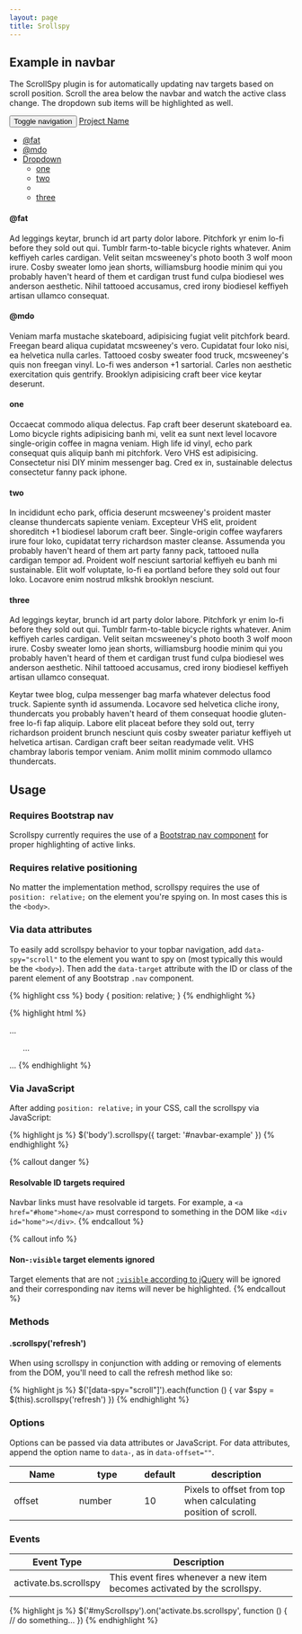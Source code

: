 ```yaml
---
layout: page
title: Srollspy
---
```


## Example in navbar

The ScrollSpy plugin is for automatically updating nav targets based on scroll position. Scroll the area below the navbar and watch the active class change. The dropdown sub items will be highlighted as well.

<div class="bd-example">
  <nav id="navbar-example2" class="navbar navbar-default navbar-static" role="navigation">
    <div class="container-fluid">
      <div class="navbar-header">
        <button class="navbar-toggle collapsed" type="button" data-toggle="collapse" data-target=".bd-example-js-navbar-scrollspy">
          <span class="sr-only">Toggle navigation</span>
          <span class="icon-bar"></span>
          <span class="icon-bar"></span>
          <span class="icon-bar"></span>
        </button>
        <a class="navbar-brand" href="#">Project Name</a>
      </div>
      <div class="collapse navbar-collapse bd-example-js-navbar-scrollspy">
        <ul class="nav navbar-nav">
          <li><a href="#fat">@fat</a></li>
          <li><a href="#mdo">@mdo</a></li>
          <li class="dropdown">
            <a href="#" id="navbarDrop1" class="dropdown-toggle" data-toggle="dropdown">Dropdown</a>
            <ul class="dropdown-menu" role="menu" aria-labelledby="navbarDrop1">
              <li><a href="#one" tabindex="-1">one</a></li>
              <li><a href="#two" tabindex="-1">two</a></li>
              <li class="divider"></li>
              <li><a href="#three" tabindex="-1">three</a></li>
            </ul>
          </li>
        </ul>
      </div>
    </div>
  </nav>
  <div data-spy="scroll" data-target="#navbar-example2" data-offset="0" class="scrollspy-example">
    <h4 id="fat">@fat</h4>
    <p>Ad leggings keytar, brunch id art party dolor labore. Pitchfork yr enim lo-fi before they sold out qui. Tumblr farm-to-table bicycle rights whatever. Anim keffiyeh carles cardigan. Velit seitan mcsweeney's photo booth 3 wolf moon irure. Cosby sweater lomo jean shorts, williamsburg hoodie minim qui you probably haven't heard of them et cardigan trust fund culpa biodiesel wes anderson aesthetic. Nihil tattooed accusamus, cred irony biodiesel keffiyeh artisan ullamco consequat.</p>
    <h4 id="mdo">@mdo</h4>
    <p>Veniam marfa mustache skateboard, adipisicing fugiat velit pitchfork beard. Freegan beard aliqua cupidatat mcsweeney's vero. Cupidatat four loko nisi, ea helvetica nulla carles. Tattooed cosby sweater food truck, mcsweeney's quis non freegan vinyl. Lo-fi wes anderson +1 sartorial. Carles non aesthetic exercitation quis gentrify. Brooklyn adipisicing craft beer vice keytar deserunt.</p>
    <h4 id="one">one</h4>
    <p>Occaecat commodo aliqua delectus. Fap craft beer deserunt skateboard ea. Lomo bicycle rights adipisicing banh mi, velit ea sunt next level locavore single-origin coffee in magna veniam. High life id vinyl, echo park consequat quis aliquip banh mi pitchfork. Vero VHS est adipisicing. Consectetur nisi DIY minim messenger bag. Cred ex in, sustainable delectus consectetur fanny pack iphone.</p>
    <h4 id="two">two</h4>
    <p>In incididunt echo park, officia deserunt mcsweeney's proident master cleanse thundercats sapiente veniam. Excepteur VHS elit, proident shoreditch +1 biodiesel laborum craft beer. Single-origin coffee wayfarers irure four loko, cupidatat terry richardson master cleanse. Assumenda you probably haven't heard of them art party fanny pack, tattooed nulla cardigan tempor ad. Proident wolf nesciunt sartorial keffiyeh eu banh mi sustainable. Elit wolf voluptate, lo-fi ea portland before they sold out four loko. Locavore enim nostrud mlkshk brooklyn nesciunt.</p>
    <h4 id="three">three</h4>
    <p>Ad leggings keytar, brunch id art party dolor labore. Pitchfork yr enim lo-fi before they sold out qui. Tumblr farm-to-table bicycle rights whatever. Anim keffiyeh carles cardigan. Velit seitan mcsweeney's photo booth 3 wolf moon irure. Cosby sweater lomo jean shorts, williamsburg hoodie minim qui you probably haven't heard of them et cardigan trust fund culpa biodiesel wes anderson aesthetic. Nihil tattooed accusamus, cred irony biodiesel keffiyeh artisan ullamco consequat.</p>
    <p>Keytar twee blog, culpa messenger bag marfa whatever delectus food truck. Sapiente synth id assumenda. Locavore sed helvetica cliche irony, thundercats you probably haven't heard of them consequat hoodie gluten-free lo-fi fap aliquip. Labore elit placeat before they sold out, terry richardson proident brunch nesciunt quis cosby sweater pariatur keffiyeh ut helvetica artisan. Cardigan craft beer seitan readymade velit. VHS chambray laboris tempor veniam. Anim mollit minim commodo ullamco thundercats.
    </p>
  </div>
</div>


## Usage

### Requires Bootstrap nav

Scrollspy currently requires the use of a [Bootstrap nav component](/components/nav/) for proper highlighting of active links.

### Requires relative positioning

No matter the implementation method, scrollspy requires the use of `position: relative;` on the element you're spying on. In most cases this is the `<body>`.

### Via data attributes

To easily add scrollspy behavior to your topbar navigation, add `data-spy="scroll"` to the element you want to spy on (most typically this would be the `<body>`). Then add the `data-target` attribute with the ID or class of the parent element of any Bootstrap `.nav` component.

{% highlight css %}
body {
  position: relative;
}
{% endhighlight %}

{% highlight html %}
<body data-spy="scroll" data-target="#navbar-example">
  ...
  <div id="navbar-example">
    <ul class="nav nav-tabs" role="tablist">
      ...
    </ul>
  </div>
  ...
</body>
{% endhighlight %}

### Via JavaScript

After adding `position: relative;` in your CSS, call the scrollspy via JavaScript:

{% highlight js %}
$('body').scrollspy({ target: '#navbar-example' })
{% endhighlight %}

{% callout danger %}
#### Resolvable ID targets required

Navbar links must have resolvable id targets. For example, a `<a href="#home">home</a>` must correspond to something in the DOM like `<div id="home"></div>`.
{% endcallout %}

{% callout info %}
#### Non-`:visible` target elements ignored

Target elements that are not [`:visible` according to jQuery](http://api.jquery.com/visible-selector/) will be ignored and their corresponding nav items will never be highlighted.
{% endcallout %}

### Methods

#### .scrollspy('refresh')

When using scrollspy in conjunction with adding or removing of elements from the DOM, you'll need to call the refresh method like so:

{% highlight js %}
$('[data-spy="scroll"]').each(function () {
  var $spy = $(this).scrollspy('refresh')
})
{% endhighlight %}


### Options

Options can be passed via data attributes or JavaScript. For data attributes, append the option name to `data-`, as in `data-offset=""`.

<div class="table-responsive">
  <table class="table table-bordered table-striped">
    <thead>
     <tr>
       <th style="width: 100px;">Name</th>
       <th style="width: 100px;">type</th>
       <th style="width: 50px;">default</th>
       <th>description</th>
     </tr>
    </thead>
    <tbody>
     <tr>
       <td>offset</td>
       <td>number</td>
       <td>10</td>
       <td>Pixels to offset from top when calculating position of scroll.</td>
     </tr>
    </tbody>
  </table>
</div>

### Events

<div class="table-responsive">
  <table class="table table-bordered table-striped">
    <thead>
     <tr>
       <th style="width: 150px;">Event Type</th>
       <th>Description</th>
     </tr>
    </thead>
    <tbody>
     <tr>
       <td>activate.bs.scrollspy</td>
       <td>This event fires whenever a new item becomes activated by the scrollspy.</td>
    </tr>
    </tbody>
  </table>
</div>
{% highlight js %}
$('#myScrollspy').on('activate.bs.scrollspy', function () {
  // do something…
})
{% endhighlight %}
